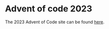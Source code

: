 # Advent of code 2023
The 2023 Advent of Code site can be found [here](https://adventofcode.com](https://adventofcode.com/2023)https://adventofcode.com/2023).
